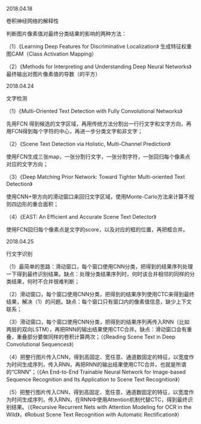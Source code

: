 2018.04.18

卷积神经网络的解释性

判断图片像素值对最终分类结果的影响的两种方法：

（1）《Learning Deep Features for Discriminative Localization》
生成特征权重图CAM（Class Activation Mapping）

（2）《Methods for Interpreting and Understanding Deep Neural Networks》
最终输出对图片像素值的导数（的平方）


2018.04.24

文字检测

（1）《Multi-Oriented Text Detection with Fully Convolutional Networks》

先用FCN 得到候选的文字区域，再用传统方法分割出一行行文字和文字方向，再用FCN得到每个字符的中心，再进一步分类文字和非文字；

（2）《Scene Text Detection via Holistic, Multi-Channel Prediction》

使用FCN生成三张map，一张分割行文字，一张分割字符，一张回归每个像素点对应的文字方向；

（3）《Deep Matching Prior Network: Toward Tighter Multi-oriented Text Detection》

使用CNN+带方向的滑动窗口来回归文字区域，使用Monte-Carlo方法来计算不规则四边形的重合面积；

（4）《EAST: An Efficient and Accurate Scene Text Detector》

使用FCN回归每个像素点是文字的score，以及对应的框的位置，再把框合并。


2018.04.25

行文字识别

（1）最简单的思路：滑动窗口，每个窗口使用CNN分类，把得到的结果序列处理一下得到最终识别结果。缺点：处理分类结果序列时，何时该合并相邻的同样的分类结果，何时不合并很难判断；

（2）滑动窗口，每个窗口使用CNN分类，把得到的结果序列使用CTC来得到最终结果，解决（1）的问题。缺点：每个窗口只有窗口内的像素值信息，缺少上下文联系；

（3）滑动窗口，每个窗口使用CNN分类，把得到的结果序列再传入RNN（比如两层的双向LSTM），再把RNN的输出结果使用CTC合并。缺点：滑动窗口会有重叠，重叠部分要做同样的卷积计算两次；（《Reading Scene Text in Deep Convolutional Sequences》）

（4）把整行图片传入CNN，得到高固定、宽任意、通道数固定的特征，以宽度作为时间生成序列，传入RNN，再把RNN的输出结果使用CTC合并，也就是所谓的“CRNN”；（《An End-to-End Trainable Neural Network for Image-based Sequence Recognition and Its Application to Scene Text Recognition》）

（5）把整行图片传入CNN，得到高固定、宽任意、通道数固定的特征，以宽度作为时间生成序列，传入RNN，在RNN中使用Attention机制代替CTC，得到最终识别结果。（《Recursive Recurrent Nets with Attention Modeling for OCR in the Wild》，《Robust Scene Text Recognition with Automatic Rectification》）

